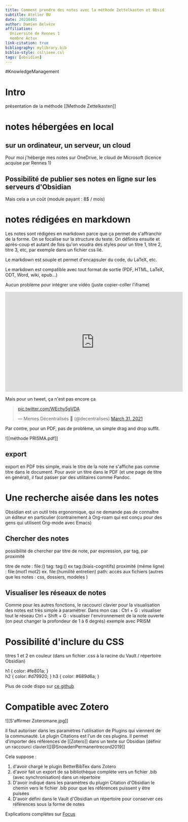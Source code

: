 ```yaml
---
title: Comment prendre des notes avec la méthode Zettelkasten et Obsidian
subtitle: Atelier BU
date: 20210401
author: Damien Belvèze
affiliation: 
  Université de Rennes 1
  membre Actux
link-citation: true
bibliography: mylibrary.bib
biblio-style: csl\ieee.csl
tags: [obsidian]
---
```


#KnowledgeManagement

# Intro

présentation de la méthode [[Methode Zettelkasten]]

# notes hébergées en local

## sur un ordinateur, un serveur, un cloud

Pour moi j'héberge mes notes sur OneDrive, le cloud de Microsoft (licence acquise par Rennes 1)

## Possibilité de publier ses notes en ligne sur les serveurs d'Obsidian

Mais cela a un coût (module payant : 8$ / mois)

# notes rédigées en markdown

Les notes sont rédigées en markdown parce que ça permet de s'affranchir de la forme. On se focalise sur la structure du texte. On définira ensuite et après-coup et autant de fois qu'on voudra des styles pour un titre 1, titre 2, titre 3, etc, par exemple dans un fichier css lié.

Le markdown est souple et permet d'encapsuler du code, du LaTeX, etc. 

Le markdown est compatible avec tout format de sortie (PDF, HTML, LaTeX, ODT, Word, wiki, epub...)

Aucun problème pour intégrer une vidéo (juste copier-coller l'iframe)

<iframe width="560" height="315" src="https://www.youtube.com/embed/QgbLb6QCK88" title="YouTube video player" frameborder="0" allow="accelerometer; autoplay; clipboard-write; encrypted-media; gyroscope; picture-in-picture" allowfullscreen></iframe>

Mais pour un tweet, ça n'est pas encore ça

<blockquote class="twitter-tweet"><p lang="und" dir="ltr"><a href="https://t.co/WEchy5gVDA">pic.twitter.com/WEchy5gVDA</a></p>&mdash; Memes Décentralisés 🥐 (@decentralises) <a href="https://twitter.com/decentralises/status/1377240168017637381?ref_src=twsrc%5Etfw">March 31, 2021</a></blockquote> <script async src="https://platform.twitter.com/widgets.js" charset="utf-8"></script>




Par contre, pour un PDF, pas de problème, un simple drag and drop suffit.

![[méthode PRISMA.pdf]]

## export

export en PDF très simple, mais le titre de la note ne s'affiche pas comme titre dans le document. 
Pour avoir un titre dans le PDF (et une page de titre en général), il faut passer par des utilitaires comme Pandoc.

# Une recherche aisée dans les notes 
Obsidian est un outil très ergonomique, qui ne demande pas de connaître un éditeur en particulier (contrairement à Org-roam qui est conçu pour des gens qui utilisent Org-mode avec Emacs)

## Chercher des notes

possibilité de chercher par titre de note, par expression, par tag, par proximité

titre de note : file:()
tag: tag:() ex tag:(biais-cognitifs)
proximité (même ligne) : file:(mot1 mot2)
ex. file:(humilité entretien)
path: accès aux fichiers (autres que les notes : css, dossiers, modeles )

## Visualiser les réseaux de notes

Comme pour les autres fonctions, le raccourci clavier pour la visualisation des notes est très simple à paramétrer.
Dans mon cas : 
Ctrl + G : visualiser tout le réseau
Ctrl + Shift + G : visualiser l'environnement de la note ouverte (on peut changer la profondeur de 1 à 6 degrés)
exemple avec PRISM


# Possibilité d'inclure du CSS

titres 1 et 2 en couleur (dans un fichier .css à la racine du Vault / répertoire Obsidian)

h1 { color: \#fe801a; }  
h2 { color: \#d79920; }
h3 { color: \#689d6a; }

Plus de code dispo sur [ce github](https://github.com/Dmitriy-Shulha/obsidian-css-snippets/tree/develop/Snippets)

# Compatible avec Zotero

![[S'affirmer Zoteromane.jpg]]

Il faut autoriser dans les paramètres l'utilisation de Plugins qui viennent de la communauté. 
Le plugin Citations est l'un de ces plugins. 
Il permet d'importer des références de [[Zotero]] dans un texte sur Obsidian (définir un raccourci clavier)[[@SnowdenPermanentrecord2019]]

Cela suppose :  
1. d'avoir chargé le plugin BetterBibTex dans Zotero
2. d'avoir fait un export de sa bibliothèque complète vers un fichier .bib (avec synchronisation) dans un répertoire
3. D'avoir indiqué dans les paramètres du plugin Citation d'Obsidian le chemin vers le fichier .bib pour que les références puissent y être puisées
4. D'avoir défini dans le Vault d'Obsidian un répertoire pour conserver ces références sous la forme de notes

Explications complètes sur [Focus](https://focus.univ-rennes1.fr/zotero/latex#s-lg-box-wrapper-18262956)








